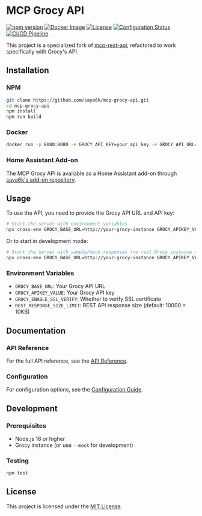 # MCP Grocy API

[![npm version](https://img.shields.io/npm/v/mcp-grocy-api.svg)](https://www.npmjs.com/package/mcp-grocy-api)
[![Docker Image](https://img.shields.io/badge/docker%20image-ghcr.io-blue)](https://github.com/saya6k/mcp-grocy-api/pkgs/container/mcp-grocy-api)
[![License](https://img.shields.io/github/license/saya6k/mcp-grocy-api)](LICENSE)
[![Configuration Status](https://github.com/saya6k/mcp-grocy-api/actions/workflows/validate-config.yml/badge.svg)](https://github.com/saya6k/mcp-grocy-api/actions/workflows/validate-config.yml)
[![CI/CD Pipeline](https://github.com/saya6k/mcp-grocy-api/actions/workflows/pipeline.yml/badge.svg)](https://github.com/saya6k/mcp-grocy-api/actions/workflows/pipeline.yml)

This project is a specialized fork of [mcp-rest-api](https://github.com/dkmaker/mcp-rest-api), refactored to work specifically with Grocy's API.

## Installation

### NPM

```bash
git clone https://github.com/saya6k/mcp-grocy-api.git
cd mcp-grocy-api
npm install
npm run build
```

### Docker

```bash
docker run -p 8080:8080 -e GROCY_API_KEY=your_api_key -e GROCY_API_URL=http://your-grocy-instance ghcr.io/saya6k/mcp-grocy-api:latest
```

### Home Assistant Add-on

The MCP Grocy API is available as a Home Assistant add-on through [saya6k's add-on repository](https://github.com/saya6k/hassio-addons).

## Usage

To use the API, you need to provide the Grocy API URL and API key:

```bash
# Start the server with environment variables
npx cross-env GROCY_BASE_URL=http://your-grocy-instance GROCY_APIKEY_VALUE=your_api_key mcp-grocy-api
```

Or to start in development mode:

```bash
# Start the server with sample/mock responses (no real Grocy instance needed)
npx cross-env GROCY_BASE_URL=http://your-grocy-instance GROCY_APIKEY_VALUE=your_api_key mcp-grocy-api --mock
```

### Environment Variables

- `GROCY_BASE_URL`: Your Grocy API URL
- `GROCY_APIKEY_VALUE`: Your Grocy API key
- `GROCY_ENABLE_SSL_VERIFY`: Whether to verify SSL certificate
- `REST_RESPONSE_SIZE_LIMIT`: REST API response size  (default: 10000 = 10KB)

## Documentation

### API Reference

For the full API reference, see the [API Reference](src/resources/api-reference.md).

### Configuration

For configuration options, see the [Configuration Guide](src/resources/config.md).

## Development

### Prerequisites

- Node.js 18 or higher
- Grocy instance (or use `--mock` for development)

### Testing

```bash
npm test
```

## License

This project is licensed under the [MIT License](LICENSE).